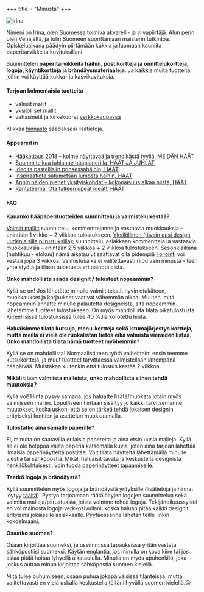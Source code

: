 +++
title = "Minusta"
+++

<div class="home-image-box">
  <img data-src="./main.jpg" alt="Irina" class="u-max-full-width lazyload" />
</div>

<p>
Nimeni on Irina, olen Suomessa toimiva akvarelli- ja viivapiirtäjä. Alun perin olen Venäjältä, ja tulin Suomeen suorittamaan maisterin tutkintoa. Opiskeluaikana päädyin piirtämään kukkia ja luomaan kauniita paperitarvikkeita kuvituksillani.
</p>

<p>
Suunnittelen <b>paperitarvikkeita häihin, postikortteja ja onnittelukortteja, logoja, käyntikortteja ja brändäysmateriaaleja</b>. Ja kaikkia muita tuotteita, joihin voi käyttää kukka- ja kasvikuvituksia.
</p>

<h4>Tarjoan kolmenlaisia tuotteita</h4>

<ul>
  <li>valmiit mallit</li>
  <li>yksilölliset mallit</li>
  <li>vahasinetit ja kirkekuoret <a href="http://shop.crocuspaperi.com/">verkkokaupassa</a></li>
</ul>

<p>
Klikkaa <a href="https://www.crocuspaperi.com/fi/pricing">hinnasto</a> saadaksesi lisätietoja.
</p>

<h4>Appeared in</h4>
<ul>
<li><a href="https://meidanhaat.fi/ajankohtaista/haakattaus-2018-kolme-nayttavaa-ja-trendikasta-tyylia/">Hääkattaus 2018 – kolme näyttävää ja trendikästä tyyliä, MEIDÄN HÄÄT</a></li>
<li><a href="https://www.haatjajuhlat.fi/suunnitelkaa-juhlanne-haaplannerilla/">Suummitelkaa juhlanne hääplanerilla, HÄÄT JÄ JUHLAT</a></li>
<li><a href="https://www.haat.fi/artikkeli/inspiraatiota-satumetsan-lumosta-haihin">Ideoita pastellisiin prinsessahäihin, HÄÄT</a></li>
<li><a href="https://www.haat.fi/artikkeli/ideoita-pastellisiin-prinsessahaihin">Inspiraatiota satumetsän lumosta häihin, HÄÄT</a></li>
<li><a href="https://www.haat.fi/artikkeli/annin-haiden-pienet-yksityiskohdat-kokonaisuus-alkaa-niista">Annin häiden pienet yksityiskohdat – kokonaisuus alkaa niistä, HÄÄT</a></li>
<li><a href="https://www.haat.fi/artikkeli/rantateema-ota-talteen-upeat-ideat">Rantateema: Ota talteen upeat ideat!, HÄÄT</a></li>
</ul>

<h4>FAQ</h4>

<p><b>Kauanko hääpaperituotteiden suunnittelu ja valmistelu kestää?</b></p>
<p><u>Valmiit mallit:</u> suunnittelu, kommenttejanne ja vastaavia muokkauksia – enintään 1 viikko + 2 viikkoa tulostukseen.
  <u>Yksilöllinen (täysin uusi design uudenlaisilla piirustuksilla):</u> suunnittelu, asiakkaan kommentteja ja vastaavia muokkauksia – enintään 2,5 viikkoa + 2 viikkoa tulostukseen.
  Sesonkiaikana (huhtikuu - elokuu) nämä aikataulut saattavat olla pidempiä <u>Foliointi</u> voi kestää jopa 3 viikkoa.
  Valmistusaika ei valitettavasti riipu vain minusta - teen yhteistyötä ja tilaan tulostusta eri painotaloista.
</p>

<p><b>Onko mahdollista saada designit / tulosteet nopeammin?</b></p>
<p>Kyllä se on! Jos lähetätte minulle valmiit tekstit hyvin etukäteen, muokkaukset ja korjaukset vaativat vähemmän aikaa.
  Muuten, mitä nopeammin annatte minulle palautetta designeista, sitä nopeammin lähetämme tuotteet tulostukseen.
  On myös mahdollista tilata pikatulostusta. Kiireellisissä tulostuksissa tulee 40 %:lla korotettu hinta.
</p>

<p><b>Haluaisimme tilata kutsuja, menu-kortteja sekä istumajärjestys kortteja, mutta meillä ei vielä ole ruokalistan tietoa eikä valmista vieraiden listaa. Onko mahdollista tilata nämä tuotteet myöhemmin?</b></p>
<p>Kyllä se on mahdollista! Normaalisti teen työtä vaiheittain: ensin teemme kutsukortteja,
  ja muut tuotteet tarvittaessa valmistellaan lähempänä hääpäivää. Muistakaa kuitenkin että tulostus kestää 2 viikkoa.
</p>

<p><b>Mikäli tilaan valmiista malleista, onko mahdollista siihen tehdä muutoksia?</b></p>
<p>Kyllä voi! Hinta pysyy samana, jos haluatte lisätä/muokata jotain myös valmiiseen malliin.
Lopulliseen hintaan sisältyy jo kaikki tarvitsemanne muutokset, koska uskon, että se on tärkeä tehdä jokaisen designin
erityiseksi fonttien ja asettelun muokkaamalla.
</p>

<p><b>Tulostatko aina samalle paperille?</b></p>
<p>Ei, minulta on saatavilla erilaisia papereita ja aina etsin uusia malleja. Kyllä se ei ole helppoa valita paperia
  katsomalla kuvia, joten aina tarjoan lähettää ilmaisia paperinäytteitä postitse. Voit tilata näytteitä lähettämällä
  minulle viestiä tai sähköpostia. Mikäli haluaisit tavata ja keskustella designista henkilökohtaisesti, voin tuoda
  paperinäytteet tapaamiselle.
</p>

<p><b>Teetkö logoja ja brändäystä?</b></p>
<p>Kyllä suunnittelen myös logoja ja brändäystä yrityksille (lisätietoja ja hinnat löytyy <a href="https://www.dropbox.com/s/x3uqqhlgtime6cl/logo_pricing_hinnasto.pdf?dl=0">täältä</a>).
  Pystyn tarjoamaan räätälöityjen logojen suunnittelua sekä valmiita malleja/piirustuksia, joista voimme tehdä logoja.
  Tekijänoikeussyistä en voi mainosta logoja verkkosivullani, koska haluan pitää kaikki designit erityisinä jokaiselle
  asiakkaalle. Pyytäessänne lähetän teille linkin kokoelmaani.
</p>

<p><b>Osaatko suomea?</b></p>
<p>Osaan kirjoittaa suomeksi, ja useimmissa tapauksissa yritän vastata sähköpostiisi suomeksi. Käytän englantia, jos minulla on kova kiire tai jos asiaa pitää hoitaa lyhyellä aikataululla. Minulla on myös apuhenkilö, joka joskus auttaa minua kirjoittaa sähköpostia suomen kielellä.
</p>
<p>Mitä tulee puhumiseen, osaan puhua jokapäiväisissä tilanteissa, mutta valitettavasti en vielä uskalla keskustella töitäni hyvällä suomen kielellä.😉 
</p>
